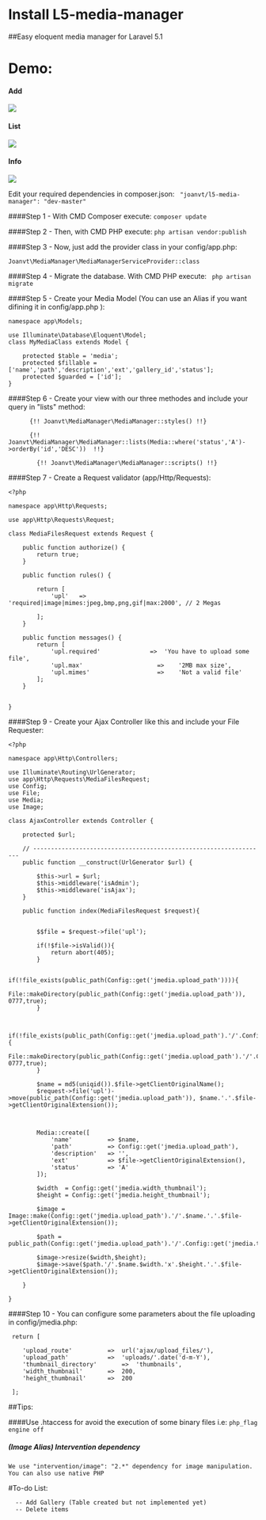 # Install L5-media-manager
##Easy eloquent media manager for Laravel 5.1

# Demo:

#### Add
<img src="https://cloud.githubusercontent.com/assets/6444260/10274954/97aad228-6b43-11e5-865a-d770aba57530.png" style="vertical-align: text-top">

#### List
<img src="https://cloud.githubusercontent.com/assets/6444260/10274952/97a5f618-6b43-11e5-9fc2-c5e86000205c.png" style="vertical-align: text-top">

#### Info
<img src="https://cloud.githubusercontent.com/assets/6444260/10274953/97a890bc-6b43-11e5-9e1c-b1aec3623d92.png" style="vertical-align: text-top">


Edit your required dependencies in composer.json:
`  "joanvt/l5-media-manager": "dev-master"  `

####Step 1 - With CMD Composer execute:
`composer update`

####Step 2 - Then, with CMD PHP execute:
` php artisan vendor:publish `

####Step 3 - Now, just add the provider class in your config/app.php:

` Joanvt\MediaManager\MediaManagerServiceProvider::class `

####Step 4 - Migrate the database. With CMD PHP execute:
` php artisan migrate`

####Step 5 - Create your Media Model (You can use an Alias if you want difining it in config/app.php ):

```
namespace app\Models;

use Illuminate\Database\Eloquent\Model;
class MyMediaClass extends Model {

    protected $table = 'media';
    protected $fillable = ['name','path','description','ext','gallery_id','status'];
    protected $guarded = ['id'];
}
```

####Step 6 - Create your view with our three methodes and include your query in "lists" method:
```
      {!! Joanvt\MediaManager\MediaManager::styles() !!}

      {!!  Joanvt\MediaManager\MediaManager::lists(Media::where('status','A')->orderBy('id','DESC'))  !!}
   
    	{!! Joanvt\MediaManager\MediaManager::scripts() !!}
```


####Step 7 - Create a Request validator (app/Http/Requests):

``` 
<?php

namespace app\Http\Requests;

use app\Http\Requests\Request;

class MediaFilesRequest extends Request {

    public function authorize() {
        return true;
    }

    public function rules() {
    	
    	return [
			'upl'	=> 'required|image|mimes:jpeg,bmp,png,gif|max:2000', // 2 Megas
	
		];
    }

    public function messages() {
        return [
        	'upl.required'				=>	'You have to upload some file',
      		'upl.max'				      =>	'2MB max size',
      		'upl.mimes'					  =>	'Not a valid file'
        ];
    }
	
    
}

```


####Step 9 - Create your Ajax Controller like this and include your File Requester:
```
<?php

namespace app\Http\Controllers;

use Illuminate\Routing\UrlGenerator;
use app\Http\Requests\MediaFilesRequest;
use Config;
use File;
use Media;
use Image;

class AjaxController extends Controller {

    protected $url;

    // ------------------------------------------------------------------
    public function __construct(UrlGenerator $url) {

        $this->url = $url;
		$this->middleware('isAdmin');
		$this->middleware('isAjax');
    }

    public function index(MediaFilesRequest $request){

		
		$$file = $request->file('upl');
		
		if(!$file->isValid()){
			return abort(405);
		}
		
		if(!file_exists(public_path(Config::get('jmedia.upload_path')))){
			File::makeDirectory(public_path(Config::get('jmedia.upload_path')), 0777,true);
		}
		
		
		if(!file_exists(public_path(Config::get('jmedia.upload_path').'/'.Config::get('jmedia.thumbnail_directory')))){
			File::makeDirectory(public_path(Config::get('jmedia.upload_path').'/'.Config::get('jmedia.thumbnail_directory')), 0777,true);
		}
		
		$name = md5(uniqid()).$file->getClientOriginalName();
		$request->file('upl')->move(public_path(Config::get('jmedia.upload_path')), $name.'.'.$file->getClientOriginalExtension());
		
		
		
		Media::create([
			'name' 			=> $name,
			'path' 			=> Config::get('jmedia.upload_path'),
			'description'	=> '',
			'ext'			=> $file->getClientOriginalExtension(),
			'status'		=> 'A'
		]);
		
		$width  = Config::get('jmedia.width_thumbnail');
		$height = Config::get('jmedia.height_thumbnail');
		
		$image = Image::make(Config::get('jmedia.upload_path').'/'.$name.'.'.$file->getClientOriginalExtension());
		
		$path = public_path(Config::get('jmedia.upload_path').'/'.Config::get('jmedia.thumbnail_directory'));
		
		$image->resize($width,$height);
		$image->save($path.'/'.$name.$width.'x'.$height.'.'.$file->getClientOriginalExtension());
		
    }
    
}

```

####Step 10 - You can configure some parameters about the file uploading in config/jmedia.php:
```
 return [
	
	'upload_route'			=>	url('ajax/upload_files/'),
	'upload_path'			=>	'uploads/'.date('d-m-Y'),
	'thumbnail_directory'		=>	'thumbnails',
	'width_thumbnail'		=>	200,
	'height_thumbnail'		=>	200
	
 ];
```


##Tips:

####Use .htaccess for avoid the execution of some binary files  i.e: 
``php_flag engine off``

##### (Image Alias) Intervention dependency
`` We use "intervention/image": "2.*" dependency for image manipulation. You can also use native PHP  ``




#To-do List:

 ```
   -- Add Gallery (Table created but not implemented yet)
   -- Delete items
 ```

